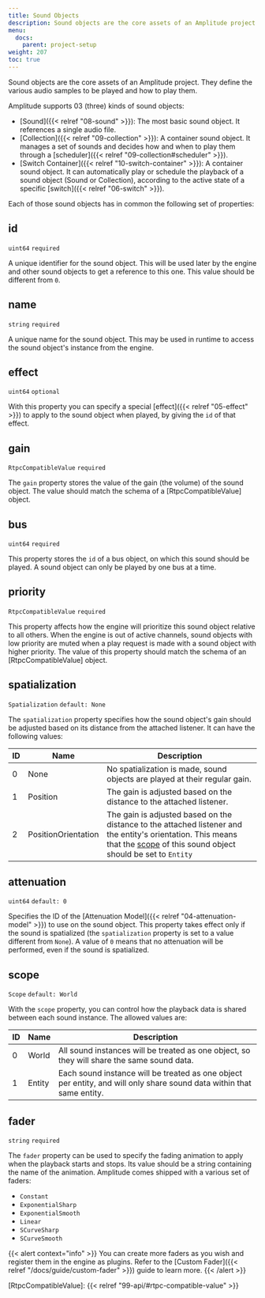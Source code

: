 ```yaml
---
title: Sound Objects
description: Sound objects are the core assets of an Amplitude project. They define the various audio samples to be played and how to play them. This page serves as an introduction to the various sound objects supported by Amplitude.
menu:
  docs:
    parent: project-setup
weight: 207
toc: true
---
```


Sound objects are the core assets of an Amplitude project. They define the various audio samples to be played and how to play them.

Amplitude supports 03 (three) kinds of sound objects:

- [Sound]({{< relref "08-sound" >}}): The most basic sound object. It references a single audio file.
- [Collection]({{< relref "09-collection" >}}): A container sound object. It manages a set of sounds and decides how and when to play them through a [scheduler]({{< relref "09-collection#scheduler" >}}).
- [Switch Container]({{< relref "10-switch-container" >}}): A container sound object. It can automatically play or schedule the playback of a sound object (Sound or Collection), according to the active state of a specific [switch]({{< relref "06-switch" >}}).

Each of those sound objects has in common the following set of properties:

## id

`uint64` `required`

A unique identifier for the sound object. This will be used later by the engine and other sound objects to get a reference to this one. This value should be different from `0`.

## name

`string` `required`

A unique name for the sound object. This may be used in runtime to access the sound object's instance from the engine.

## effect

`uint64` `optional`

With this property you can specify a special [effect]({{< relref "05-effect" >}}) to apply to the sound object when played, by giving the `id` of that effect.

## gain

`RtpcCompatibleValue` `required`

The `gain` property stores the value of the gain (the volume) of the sound object. The value should match the schema of a [RtpcCompatibleValue] object.

## bus

`uint64` `required`

This property stores the `id` of a bus object, on which this sound should be played. A sound object can only be played by one bus at a time.

## priority

`RtpcCompatibleValue` `required`

This property affects how the engine will prioritize this sound object relative to all others. When the engine is out of active channels, sound objects with low priority are muted when a play request is made with a sound object with higher priority. The value of this property should match the schema of an [RtpcCompatibleValue] object.

## spatialization

`Spatialization` `default: None`

The `spatialization` property specifies how the sound object's gain should be adjusted based on its distance from the attached listener. It can have the following values:

| ID  | Name                | Description                                                                                                                                                                          |
| --- | ------------------- | ------------------------------------------------------------------------------------------------------------------------------------------------------------------------------------ |
| 0   | None                | No spatialization is made, sound objects are played at their regular gain.                                                                                                           |
| 1   | Position            | The gain is adjusted based on the distance to the attached listener.                                                                                                                 |
| 2   | PositionOrientation | The gain is adjusted based on the distance to the attached listener and the entity's orientation. This means that the [scope](#scope) of this sound object should be set to `Entity` |

## attenuation

`uint64` `default: 0`

Specifies the ID of the [Attenuation Model]({{< relref "04-attenuation-model" >}}) to use on the sound object. This property takes effect only if the sound is spatialized (the `spatialization` property is set to a value different from `None`). A value of `0` means that no attenuation will be performed, even if the sound is spatialized.

## scope

`Scope` `default: World`

With the `scope` property, you can control how the playback data is shared between each sound instance. The allowed values are:

| ID  | Name   | Description                                                                                                           |
| --- | ------ | --------------------------------------------------------------------------------------------------------------------- |
| 0   | World  | All sound instances will be treated as one object, so they will share the same sound data.                            |
| 1   | Entity | Each sound instance will be treated as one object per entity, and will only share sound data within that same entity. |

## fader

`string` `required`

The `fader` property can be used to specify the fading animation to apply when the playback starts and stops. Its value should be a string containing the name of the animation. Amplitude comes shipped with a various set of faders:

- `Constant`
- `ExponentialSharp`
- `ExponentialSmooth`
- `Linear`
- `SCurveSharp`
- `SCurveSmooth`

{{< alert context="info" >}}
You can create more faders as you wish and register them in the engine as plugins. Refer to the [Custom Fader]({{< relref "/docs/guide/custom-fader" >}}) guide to learn more.
{{< /alert >}}

[RtpcCompatibleValue]: {{< relref "99-api/#rtpc-compatible-value" >}}
